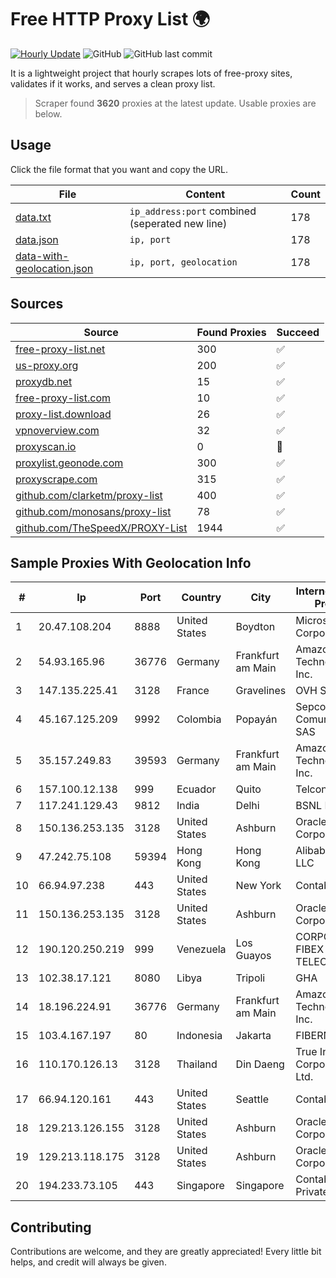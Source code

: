 
# Free HTTP Proxy List 🌍

[![Hourly Update](https://github.com/mertguvencli/http-proxy-list/actions/workflows/main.yml/badge.svg?branch=main)](https://github.com/mertguvencli/http-proxy-list/actions/workflows/main.yml)
![GitHub](https://img.shields.io/github/license/mertguvencli/http-proxy-list)
![GitHub last commit](https://img.shields.io/github/last-commit/mertguvencli/http-proxy-list)

It is a lightweight project that hourly scrapes lots of free-proxy sites, validates if it works, and serves a clean proxy list.


> Scraper found **3620** proxies at the latest update. Usable proxies are below.

## Usage

Click the file format that you want and copy the URL.


|File|Content|Count|
|----|-------|-----|
|[data.txt](https://raw.githubusercontent.com/mertguvencli/http-proxy-list/main/proxy-list/data.txt)|`ip_address:port` combined (seperated new line)|178|
|[data.json](https://raw.githubusercontent.com/mertguvencli/http-proxy-list/main/proxy-list/data.json)|`ip, port`|178|
|[data-with-geolocation.json](https://raw.githubusercontent.com/mertguvencli/http-proxy-list/main/proxy-list/data-with-geolocation.json)|`ip, port, geolocation`|178|

## Sources

|Source|Found Proxies|Succeed|
|------|-------------|-------|
|[free-proxy-list.net](https://free-proxy-list.net)|300|✅|
|[us-proxy.org](https://www.us-proxy.org)|200|✅|
|[proxydb.net](http://proxydb.net)|15|✅|
|[free-proxy-list.com](https://free-proxy-list.com/?page=&port=&type%5B%5D=http&type%5B%5D=https&up_time=0&search=Search)|10|✅|
|[proxy-list.download](https://www.proxy-list.download/HTTP)|26|✅|
|[vpnoverview.com](https://vpnoverview.com/privacy/anonymous-browsing/free-proxy-servers)|32|✅|
|[proxyscan.io](https://www.proxyscan.io)|0|🚫|
|[proxylist.geonode.com](https://proxylist.geonode.com/api/proxy-list?limit=300&page=1&sort_by=lastChecked&sort_type=desc&protocols=http,https)|300|✅|
|[proxyscrape.com](https://api.proxyscrape.com/v2/?request=displayproxies&protocol=http&timeout=10000&country=all&ssl=all&anonymity=all)|315|✅|
|[github.com/clarketm/proxy-list](https://raw.githubusercontent.com/clarketm/proxy-list/master/proxy-list-raw.txt)|400|✅|
|[github.com/monosans/proxy-list](https://raw.githubusercontent.com/monosans/proxy-list/main/proxies/http.txt)|78|✅|
|[github.com/TheSpeedX/PROXY-List](https://raw.githubusercontent.com/TheSpeedX/PROXY-List/master/http.txt)|1944|✅|


## Sample Proxies With Geolocation Info

|#|Ip|Port|Country|City|Internet Service Provider|
|-|--|----|-------|----|-------------------------|
|1|20.47.108.204|8888|United States|Boydton|Microsoft Corporation|
|2|54.93.165.96|36776|Germany|Frankfurt am Main|Amazon Technologies Inc.|
|3|147.135.225.41|3128|France|Gravelines|OVH SAS|
|4|45.167.125.209|9992|Colombia|Popayán|Sepcom Comunicaciones SAS|
|5|35.157.249.83|39593|Germany|Frankfurt am Main|Amazon Technologies Inc.|
|6|157.100.12.138|999|Ecuador|Quito|Telconet S.A|
|7|117.241.129.43|9812|India|Delhi|BSNL Internet|
|8|150.136.253.135|3128|United States|Ashburn|Oracle Corporation|
|9|47.242.75.108|59394|Hong Kong|Hong Kong|Alibaba.com LLC|
|10|66.94.97.238|443|United States|New York|Contabo Inc.|
|11|150.136.253.135|3128|United States|Ashburn|Oracle Corporation|
|12|190.120.250.219|999|Venezuela|Los Guayos|CORPORACION FIBEX TELECOM, C.A.|
|13|102.38.17.121|8080|Libya|Tripoli|GHA|
|14|18.196.224.91|36776|Germany|Frankfurt am Main|Amazon Technologies Inc.|
|15|103.4.167.197|80|Indonesia|Jakarta|FIBERNET|
|16|110.170.126.13|3128|Thailand|Din Daeng|True Internet Corporation CO. Ltd.|
|17|66.94.120.161|443|United States|Seattle|Contabo Inc.|
|18|129.213.126.155|3128|United States|Ashburn|Oracle Corporation|
|19|129.213.118.175|3128|United States|Ashburn|Oracle Corporation|
|20|194.233.73.105|443|Singapore|Singapore|Contabo Asia Private Limited|



## Contributing

Contributions are welcome, and they are greatly appreciated! Every
little bit helps, and credit will always be given.

